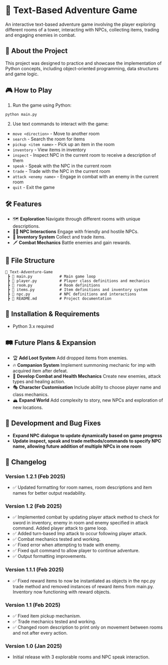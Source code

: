 # 🏰 Text-Based Adventure Game
An interactive text-based adventure game involving the player exploring different rooms of a tower, interacting with NPCs, collecting items, trading and engaging enemies in combat.

## 📜 About the Project
This project was designed to practice and showcase the implementation of Python concepts, including object-oriented programming, data structures and game logic.

## 🎮 How to Play
1. Run the game using Python:
```sh
python main.py
```

2. Use text commands to interact with the game:
- `move <direction>` - Move to another room
- `search` - Search the room for items
- `pickup <item name>` - Pick up an item in the room
- `inventory` - View items in inventory
- `inspect` - Inspect NPC in the current room to receive a description of them
- `speak` - Speak with the NPC in the current room
- `trade` - Trade with the NPC in the current room
- `attack <enemy name>` - Engage in combat with an enemy in the current room
- `quit` - Exit the game

## 🛠️ Features
- 🗺️ **Exploration** Navigate through different rooms with unique descriptions.
- 🧙‍♂️ **NPC Interactions** Engage with friendly and hostile NPCs.
- 🎒 **Inventory System** Collect and trade items.
- 🗡️ **Combat Mechanics** Battle enemies and gain rewards.

## 📂 File Structure
```
📂 Text-Adventure-Game  
 ┣ 📄 main.py            # Main game loop  
 ┣ 📄 player.py          # Player class definitions and mechanics  
 ┣ 📄 room.py            # Room definitions  
 ┣ 📄 items.py           # Item definitions and inventory system  
 ┣ 📄 npc.py             # NPC definitions and interactions  
 ┣ 📄 README.md          # Project documentation  
```

## 🚀 Installation & Requirements
- Python 3.x required

## 🛤️ Future Plans & Expansion
- 🏆 **Add Loot System** Add dropped items from enemies.
- 🔥 **Companion System** Implement summoning mechanic for imp with acquired item after defeat.
- 🏹 **Develop Combat and Health Mechanics** Create new enemies, attack types and healing action.
- 🎭 **Character Customisation** Include ability to choose player name and class mechanics.
- 🏔️ **Expand World** Add complexity to story, new NPCs and exploration of new locations.

## 🔧 Development and Bug Fixes
- **Expand NPC dialogue to update dynamically based on game progress**
- **Update inspect, speak and trade methods/commands to specify NPC name, allowing future addition of multiple NPCs in one room**

## 📝 Changelog

### Version 1.2.1 (Feb 2025)
- ✅ Updated formatting for room names, room descriptions and item names for better output readability.

### Version 1.2 (Feb 2025)
- ✅ Implemented combat by updating player attack method to check for sword in inventory, enemy in room and enemy specified in attack command. Added player attack to game loop.
- ✅ Added turn-based Imp attack to occur following player attack.
- ✅ Combat mechanics tested and working.
- ✅ Fixed error when attempting to trade with enemy.
- ✅ Fixed quit command to allow player to continue adventure.
- ✅ Output formatting improvements.

### Version 1.1.1 (Feb 2025)
- ✅ Fixed reward items to now be instantiated as objects in the npc.py trade method and removed instances of reward items from main.py. Inventory now functioning with reward objects.

### Version 1.1 (Feb 2025)
- ✅ Fixed item pickup mechanism.
- ✅ Trade mechanics tested and working.
- ✅ Changed room description to print only on movement between rooms and not after every action.


### Version 1.0 (Jan 2025)
- Initial release with 3 explorable rooms and NPC speak interaction.